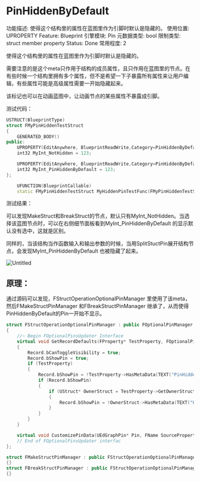 # PinHiddenByDefault

功能描述: 使得这个结构里的属性在蓝图里作为引脚时默认是隐藏的。
使用位置: UPROPERTY
Feature: Blueprint
引擎模块: Pin
元数据类型: bool
限制类型: struct member property
Status: Done
常用程度: 2

使得这个结构里的属性在蓝图里作为引脚时默认是隐藏的。

需要注意的是这个meta只作用于结构的成员属性，且只作用在蓝图里的节点。在有些时候一个结构里拥有多个属性，但不是希望一下子暴露所有属性来让用户编辑，有些属性可能是高级属性需要一开始隐藏起来。

该标记也可以在动画蓝图中，让动画节点的某些属性不暴露成引脚。

测试代码：

```cpp
USTRUCT(BlueprintType)
struct FMyPinHiddenTestStruct
{
	GENERATED_BODY()
public:
	UPROPERTY(EditAnywhere, BlueprintReadWrite,Category=PinHiddenByDefaultTest)
	int32 MyInt_NotHidden = 123;

	UPROPERTY(EditAnywhere, BlueprintReadWrite,Category=PinHiddenByDefaultTest, meta = (PinHiddenByDefault))
	int32 MyInt_PinHiddenByDefault = 123;
};

	UFUNCTION(BlueprintCallable)
	static FMyPinHiddenTestStruct MyHiddenPinTestFunc(FMyPinHiddenTestStruct Input);
```

测试结果：

可以发现MakeStruct和BreakStruct的节点，默认只有MyInt_NotHidden。当选择该蓝图节点时，可以在右侧细节面板看到MyInt_PinHiddenByDefault 的显示默认没有选中，这就是区别。

同样的，当该结构当作函数输入和输出参数的时候，当用SplitStuctPin展开结构节点，会发现MyInt_PinHiddenByDefault 也被隐藏了起来。

![Untitled](PinHiddenByDefault/Untitled.png)

## 原理：

通过源码可以发现，FStructOperationOptionalPinManager 里使用了该meta，然后FMakeStructPinManager 和FBreakStructPinManager 继承了，从而使得PinHiddenByDefault的Pin一开始不显示。

```cpp
struct FStructOperationOptionalPinManager : public FOptionalPinManager
{
	//~ Begin FOptionalPinsUpdater Interface
	virtual void GetRecordDefaults(FProperty* TestProperty, FOptionalPinFromProperty& Record) const override
	{
		Record.bCanToggleVisibility = true;
		Record.bShowPin = true;
		if (TestProperty)
		{
			Record.bShowPin = !TestProperty->HasMetaData(TEXT("PinHiddenByDefault"));
			if (Record.bShowPin)
			{
				if (UStruct* OwnerStruct = TestProperty->GetOwnerStruct())
				{
					Record.bShowPin = !OwnerStruct->HasMetaData(TEXT("HiddenByDefault"));
				}
			}
		}
	}

	virtual void CustomizePinData(UEdGraphPin* Pin, FName SourcePropertyName, int32 ArrayIndex, FProperty* Property) const override;
	// End of FOptionalPinsUpdater interfac
};

struct FMakeStructPinManager : public FStructOperationOptionalPinManager
{}
struct FBreakStructPinManager : public FStructOperationOptionalPinManager
{}

```